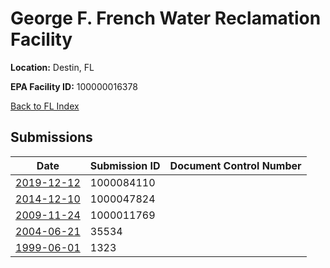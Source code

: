 # George F. French Water Reclamation Facility

**Location:** Destin, FL

**EPA Facility ID:** 100000016378

[Back to FL Index](../../index.md)

## Submissions

| Date | Submission ID | Document Control Number |
|------|--------------|-------------------------|
| [2019-12-12](submissions/1000084110.md) | 1000084110 |  |
| [2014-12-10](submissions/1000047824.md) | 1000047824 |  |
| [2009-11-24](submissions/1000011769.md) | 1000011769 |  |
| [2004-06-21](submissions/35534.md) | 35534 |  |
| [1999-06-01](submissions/1323.md) | 1323 |  |
